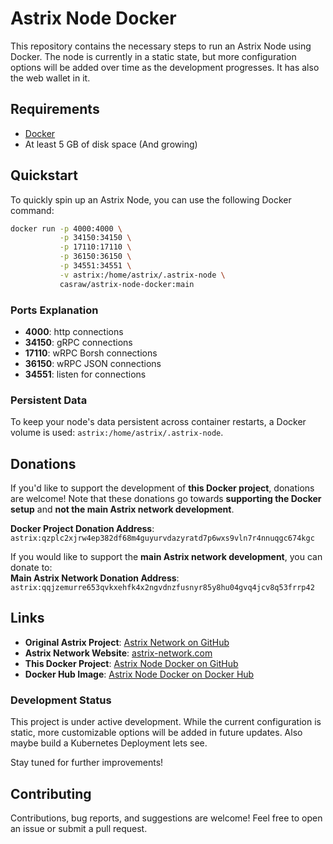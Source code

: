 # Astrix Node Docker

This repository contains the necessary steps to run an Astrix Node using Docker. The node is currently in a static state, but more configuration options will be added over time as the development progresses. It has also the web wallet in it.

## Requirements

- [Docker](https://www.docker.com/)
- At least 5 GB of disk space (And growing)

## Quickstart

To quickly spin up an Astrix Node, you can use the following Docker command:

```bash
docker run -p 4000:4000 \
           -p 34150:34150 \
           -p 17110:17110 \
           -p 36150:36150 \
           -p 34551:34551 \
           -v astrix:/home/astrix/.astrix-node \
           casraw/astrix-node-docker:main
```

### Ports Explanation

- **4000**: http connections
- **34150**: gRPC connections
- **17110**: wRPC Borsh connections
- **36150**: wRPC JSON connections
- **34551**: listen for connections

### Persistent Data

To keep your node's data persistent across container restarts, a Docker volume is used: `astrix:/home/astrix/.astrix-node`.

## Donations

If you'd like to support the development of **this Docker project**, donations are welcome! Note that these donations go towards **supporting the Docker setup** and **not the main Astrix network development**.

**Docker Project Donation Address**:  
`astrix:qzplc2xjrw4ep382df68m4guyurvdazyratd7p6wxs9vln7r4nnuqgc674kgc`

If you would like to support the **main Astrix network development**, you can donate to:  
**Main Astrix Network Donation Address**:  
`astrix:qqjzemurre653qvkxehfk4x2ngvdnzfusnyr85y8hu04gvq4jcv8q53frrp42`

## Links

- **Original Astrix Project**: [Astrix Network on GitHub](https://github.com/astrix-network)
- **Astrix Network Website**: [astrix-network.com](https://astrix-network.com/)
- **This Docker Project**: [Astrix Node Docker on GitHub](https://github.com/Casraw/astrix-node-docker)
- **Docker Hub Image**: [Astrix Node Docker on Docker Hub](https://hub.docker.com/repository/docker/casraw/astrix-node-docker/general)

### Development Status

This project is under active development. While the current configuration is static, more customizable options will be added in future updates.
Also maybe build a Kubernetes Deployment lets see.

Stay tuned for further improvements!

## Contributing

Contributions, bug reports, and suggestions are welcome! Feel free to open an issue or submit a pull request.
